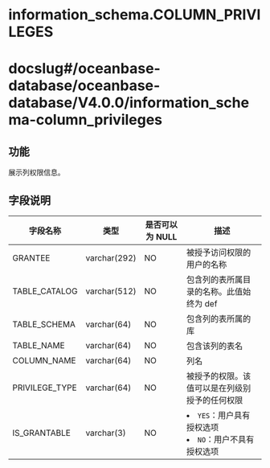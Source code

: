 information_schema.COLUMN_PRIVILEGES
=========================================================

# docslug#/oceanbase-database/oceanbase-database/V4.0.0/information_schema-column_privileges

功能
--------------------

展示列权限信息。

字段说明
----------------------

|      字段名称      |      类型      | 是否可以为 NULL |                                                            描述                                                             |
|----------------|--------------|------------|---------------------------------------------------------------------------------------------------------------------------|
| GRANTEE        | varchar(292) | NO         | 被授予访问权限的用户的名称                                                                                                             |
| TABLE_CATALOG  | varchar(512) | NO         | 包含列的表所属目录的名称。此值始终为 def                                                                                                    |
| TABLE_SCHEMA   | varchar(64)  | NO         | 包含列的表所属的库                                                                                                                 |
| TABLE_NAME     | varchar(64)  | NO         | 包含该列的表名                                                                                                                   |
| COLUMN_NAME    | varchar(64)  | NO         | 列名                                                                                                                        |
| PRIVILEGE_TYPE | varchar(64)  | NO         | 被授予的权限。该值可以是在列级别授予的任何权限                                                                                                   |
| IS_GRANTABLE   | varchar(3)   | NO         | <li> `YES`：用户具有授权选项   <li> `NO`：用户不具有授权选项    |
